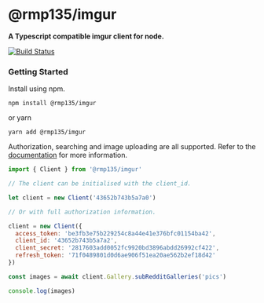 # @rmp135/imgur

__A Typescript compatible imgur client for node.__

[![Build Status](https://travis-ci.org/rmp135/imgur.svg?branch=master)](https://travis-ci.org/rmp135/imgur)

### Getting Started

Install using npm.

```shell
npm install @rmp135/imgur
```

or yarn

```shell
yarn add @rmp135/imgur
```

Authorization, searching and image uploading are all supported. Refer to the [documentation](https://rmp135.github.io/imgur/) for more information.

```javascript
import { Client } from '@rmp135/imgur'

// The client can be initialised with the client_id.

let client = new Client('43652b743b5a7a0')

// Or with full authorization information.

client = new Client({
  access_token: 'be3fb3e75b229254c8a44e41e376bfc01154ba42',
  client_id: '43652b743b5a7a2',
  client_secret: '2817603add0052fc9920bd3896abdd26992cf422',
  refresh_token: '71f0489801d0d6ae906f51ea20ae562b2ef18d42'
})

const images = await client.Gallery.subRedditGalleries('pics')

console.log(images)
```